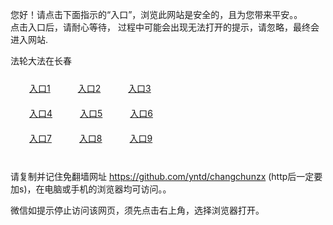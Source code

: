您好！请点击下面指示的“入口”，浏览此网站是安全的，且为您带来平安。。 <br/>
点击入口后，请耐心等待， 过程中可能会出现无法打开的提示，请忽略，最终会进入网站. </br>

法轮大法在长春<br/>
<div style="padding:10px"><a style="margin:20px" target="_blank" href="https://d20ozgi4pgtina.cloudfront.net/2Qpsp?iiuatjf" id="ccLink1" rel="nofollow">入口1</a> <a target="_blank" style="margin:20px" href="https://dgqkay3if8s3b.cloudfront.net/2Qpsp?rkdvrpwv" id="ccLink2" rel="nofollow">入口2</a> <a style="margin:20px" target="_blank" href="https://d3w35cwvp9trcb.cloudfront.net/2Qpsp?iimutrdr" id="ccLink3" rel="nofollow">入口3</a></div>

<div style="padding:10px" ><a style="margin:20px" target="_blank" href="https://d20ozgi4pgtina.cloudfront.net/2Qpsp?iiuatjf" id="ccLink4" rel="nofollow">入口4</a> <a style="margin:20px" href="https://dgqkay3if8s3b.cloudfront.net/2Qpsp?rkdvrpwv" target="_blank" id="ccLink5" rel="nofollow">入口5</a> <a style="margin:20px" href="https://d3w35cwvp9trcb.cloudfront.net/2Qpsp?iimutrdr" target="_blank" id="ccLink6" rel="nofollow">入口6</a></div>

<div style="padding:10px"><a style="margin:20px" target="_blank" href="https://d20ozgi4pgtina.cloudfront.net/2Qpsp?iiuatjf" id="ccLink7" rel="nofollow">入口7</a> <a style="margin:20px" href="https://dgqkay3if8s3b.cloudfront.net/2Qpsp?rkdvrpwv" target="_blank" id="ccLink8" rel="nofollow">入口8</a> <a style="margin:20px" target="_blank" href="https://d3w35cwvp9trcb.cloudfront.net/2Qpsp?iimutrdr" id="ccLink9" rel="nofollow">入口9</a></div>

<br/>



请复制并记住免翻墙网址 https://github.com/yntd/changchunzx (http后一定要加s)，在电脑或手机的浏览器均可访问。。<br/>

微信如提示停止访问该网页，须先点击右上角，选择浏览器打开。
